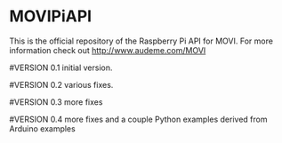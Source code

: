 # MOVIPiAPI
This is the official repository of the Raspberry Pi API for MOVI. For more information check out http://www.audeme.com/MOVI

#VERSION 0.1 initial version.

#VERSION 0.2 various fixes.

#VERSION 0.3 more fixes

#VERSION 0.4 more fixes and a couple Python examples derived from Arduino examples
